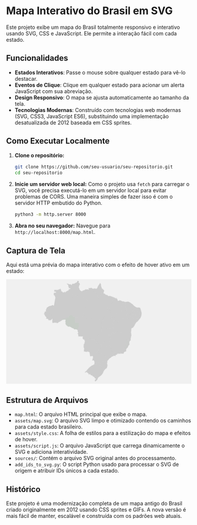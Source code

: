 # Mapa Interativo do Brasil em SVG

Este projeto exibe um mapa do Brasil totalmente responsivo e interativo usando SVG, CSS e JavaScript. Ele permite a interação fácil com cada estado.

## Funcionalidades

- **Estados Interativos**: Passe o mouse sobre qualquer estado para vê-lo destacar.
- **Eventos de Clique**: Clique em qualquer estado para acionar um alerta JavaScript com sua abreviação.
- **Design Responsivo**: O mapa se ajusta automaticamente ao tamanho da tela.
- **Tecnologias Modernas**: Construído com tecnologias web modernas (SVG, CSS3, JavaScript ES6), substituindo uma implementação desatualizada de 2012 baseada em CSS sprites.

## Como Executar Localmente

1.  **Clone o repositório:**
    ```bash
    git clone https://github.com/seu-usuario/seu-repositorio.git
    cd seu-repositorio
    ```

2.  **Inicie um servidor web local:**
    Como o projeto usa `fetch` para carregar o SVG, você precisa executá-lo em um servidor local para evitar problemas de CORS. Uma maneira simples de fazer isso é com o servidor HTTP embutido do Python.

    ```bash
    python3 -m http.server 8000
    ```

3.  **Abra no seu navegador:**
    Navegue para `http://localhost:8000/map.html`.

## Captura de Tela

Aqui está uma prévia do mapa interativo com o efeito de hover ativo em um estado:

![Captura de Tela do Mapa Interativo do Brasil](screenshot.png)

## Estrutura de Arquivos

- `map.html`: O arquivo HTML principal que exibe o mapa.
- `assets/map.svg`: O arquivo SVG limpo e otimizado contendo os caminhos para cada estado brasileiro.
- `assets/style.css`: A folha de estilos para a estilização do mapa e efeitos de hover.
- `assets/script.js`: O arquivo JavaScript que carrega dinamicamente o SVG e adiciona interatividade.
- `sources/`: Contém o arquivo SVG original antes do processamento.
- `add_ids_to_svg.py`: O script Python usado para processar o SVG de origem e atribuir IDs únicos a cada estado.

## Histórico

Este projeto é uma modernização completa de um mapa antigo do Brasil criado originalmente em 2012 usando CSS sprites e GIFs. A nova versão é mais fácil de manter, escalável e construída com os padrões web atuais.
